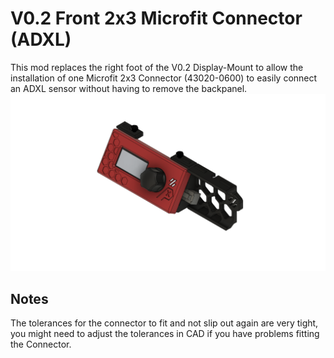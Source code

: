 # V0.2 Front 2x3 Microfit Connector (ADXL)
This mod replaces the right foot of the V0.2 Display-Mount to allow the installation of one Microfit 2x3 Connector (43020-0600) to easily connect an ADXL sensor without having to remove the backpanel.
![V0.2 Display with Microfit Connector](images/V0.2-Display-Microfit-ADXL-v13.png)


## Notes
The tolerances for the connector to fit and not slip out again are very tight, you might need to adjust the tolerances in CAD if you have problems fitting the Connector.
